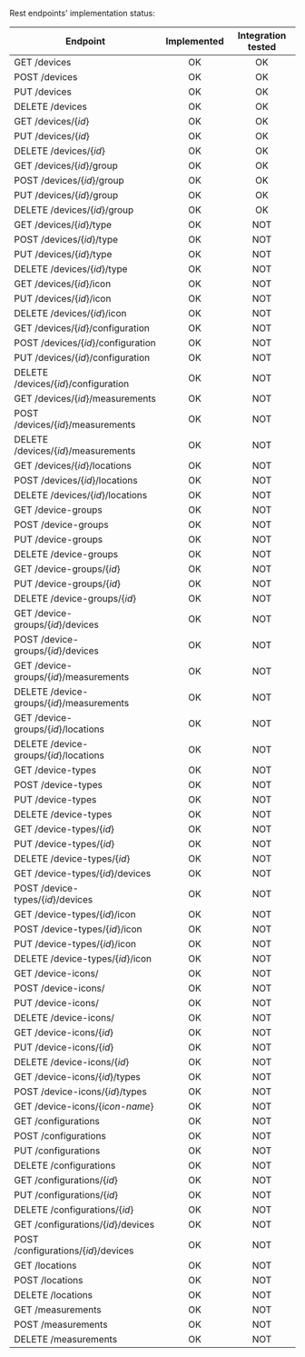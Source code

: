 Rest endpoints' implementation status:

| Endpoint      | Implemented | Integration tested  |
| ------------- |:-----------:| :------------------:|
| GET /devices  | OK | OK |
| POST /devices | OK | OK |
| PUT /devices  | OK | OK |
| DELETE /devices | OK | OK |
| GET /devices/{_id_}  | OK | OK |
| PUT /devices/{_id_}  | OK | OK |
| DELETE /devices/{_id_} | OK | OK |
| GET /devices/{_id_}/group  | OK | OK |
| POST /devices/{_id_}/group  | OK | OK |
| PUT /devices/{_id_}/group  | OK | OK |
| DELETE /devices/{_id_}/group | OK | OK |
| GET /devices/{_id_}/type  | OK | NOT |
| POST /devices/{_id_}/type  | OK | NOT |
| PUT /devices/{_id_}/type  | OK | NOT |
| DELETE /devices/{_id_}/type | OK | NOT |
| GET /devices/{_id_}/icon  | OK | NOT |
| PUT /devices/{_id_}/icon  | OK | NOT |
| DELETE /devices/{_id_}/icon | OK | NOT |
| GET /devices/{_id_}/configuration | OK | NOT |
| POST /devices/{_id_}/configuration  | OK | NOT |
| PUT /devices/{_id_}/configuration | OK | NOT |
| DELETE /devices/{_id_}/configuration | OK | NOT |
| GET /devices/{_id_}/measurements  | OK | NOT |
| POST /devices/{_id_}/measurements  | OK | NOT |
| DELETE /devices/{_id_}/measurements | OK | NOT |
| GET /devices/{_id_}/locations  | OK | NOT |
| POST /devices/{_id_}/locations  | OK | NOT |
| DELETE /devices/{_id_}/locations | OK | NOT |
| GET /device-groups  | OK | NOT |
| POST /device-groups  | OK | NOT |
| PUT /device-groups | OK | NOT |
| DELETE /device-groups | OK | NOT |
| GET /device-groups/{_id_}  | OK | NOT |
| PUT /device-groups/{_id_} | OK | NOT |
| DELETE /device-groups/{_id_} | OK | NOT |
| GET /device-groups/{_id_}/devices  | OK | NOT |
| POST /device-groups/{_id_}/devices | OK | NOT |
| GET /device-groups/{_id_}/measurements  | OK | NOT |
| DELETE /device-groups/{_id_}/measurements | OK | NOT |
| GET /device-groups/{_id_}/locations  | OK | NOT |
| DELETE /device-groups/{_id_}/locations | OK | NOT |
| GET /device-types  | OK | NOT |
| POST /device-types | OK | NOT |
| PUT /device-types | OK | NOT |
| DELETE /device-types | OK | NOT |
| GET /device-types/{_id_}  | OK | NOT |
| PUT /device-types/{_id_} | OK | NOT |
| DELETE /device-types/{_id_} | OK | NOT |
| GET /device-types/{_id_}/devices  | OK | NOT |
| POST /device-types/{_id_}/devices | OK | NOT |
| GET /device-types/{_id_}/icon  | OK | NOT |
| POST /device-types/{_id_}/icon | OK | NOT |
| PUT /device-types/{_id_}/icon | OK | NOT |
| DELETE /device-types/{_id_}/icon | OK | NOT |
| GET /device-icons/  | OK | NOT |
| POST /device-icons/ | OK | NOT |
| PUT /device-icons/ | OK | NOT |
| DELETE /device-icons/ | OK | NOT |
| GET /device-icons/{_id_}  | OK | NOT |
| PUT /device-icons/{_id_} | OK | NOT |
| DELETE /device-icons/{_id_} | OK | NOT |
| GET /device-icons/{_id_}/types  | OK | NOT |
| POST /device-icons/{_id_}/types | OK | NOT |
| GET /device-icons/{_icon-name_}  | OK | NOT |
| GET /configurations  | OK | NOT |
| POST /configurations | OK | NOT |
| PUT /configurations | OK | NOT |
| DELETE /configurations | OK | NOT |
| GET /configurations/{_id_}  | OK | NOT |
| PUT /configurations/{_id_} | OK | NOT |
| DELETE /configurations/{_id_} | OK | NOT |
| GET /configurations/{_id_}/devices  | OK | NOT |
| POST /configurations/{_id_}/devices | OK | NOT |
| GET /locations  | OK | NOT |
| POST /locations | OK | NOT |
| DELETE /locations | OK | NOT |
| GET /measurements  | OK | NOT |
| POST /measurements | OK | NOT |
| DELETE /measurements | OK | NOT |
